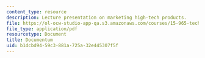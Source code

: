 ```yaml
---
content_type: resource
description: Lecture presentation on marketing high-tech products.
file: https://ol-ocw-studio-app-qa.s3.amazonaws.com/courses/15-965-technology-strategy-for-system-design-and-management-spring-2009/b1dcbd9459c3881a725a32e445307f5f_MIT15_965S09_Lec06.pdf
file_type: application/pdf
resourcetype: Document
title: Documentum
uid: b1dcbd94-59c3-881a-725a-32e445307f5f
---
```

